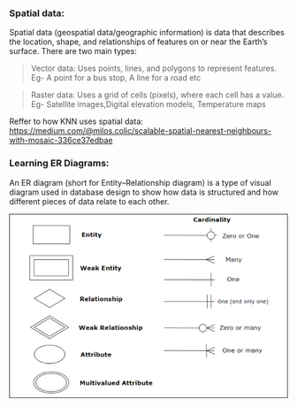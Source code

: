### Spatial data: 
Spatial data (geospatial data/geographic information) is data that describes the location, shape, and relationships of features on or near the Earth’s surface.
There are two main types:
> Vector data: Uses points, lines, and polygons to represent features. Eg- A point for a bus stop, A line for a road etc

> Raster data: Uses a grid of cells (pixels), where each cell has a value. Eg- Satellite images,Digital elevation models, Temperature maps

Reffer to how KNN uses spatial data: https://medium.com/@milos.colic/scalable-spatial-nearest-neighbours-with-mosaic-336ce37edbae


### Learning ER Diagrams:
An ER diagram (short for Entity–Relationship diagram) is a type of visual diagram used in database design to show how data is structured and how different pieces of data relate to each other.

![Alt Text](ER_Models/erd-symbols.jpg)
